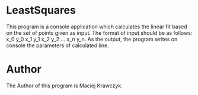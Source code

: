 # LeastSquares

This program is a console application which calculates the linear fit based on the set of points given as input. The format of input should be as follows: x_0 y_0 x_1 y_1 x_2 y_2 ... x_n y_n. As the output, the program writes on console the parameters of calculated line.

# Author
The Author of this program is Maciej Krawczyk.
